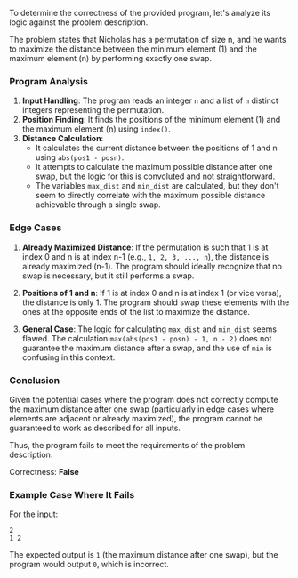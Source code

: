 To determine the correctness of the provided program, let's analyze its logic against the problem description.

The problem states that Nicholas has a permutation of size n, and he wants to maximize the distance between the minimum element (1) and the maximum element (n) by performing exactly one swap.

### Program Analysis

1. **Input Handling**: The program reads an integer `n` and a list of `n` distinct integers representing the permutation.
2. **Position Finding**: It finds the positions of the minimum element (1) and the maximum element (n) using `index()`.
3. **Distance Calculation**:
   - It calculates the current distance between the positions of 1 and n using `abs(pos1 - posn)`.
   - It attempts to calculate the maximum possible distance after one swap, but the logic for this is convoluted and not straightforward.
   - The variables `max_dist` and `min_dist` are calculated, but they don't seem to directly correlate with the maximum possible distance achievable through a single swap.

### Edge Cases

1. **Already Maximized Distance**: If the permutation is such that 1 is at index 0 and n is at index n-1 (e.g., `1, 2, 3, ..., n`), the distance is already maximized (n-1). The program should ideally recognize that no swap is necessary, but it still performs a swap.
  
2. **Positions of 1 and n**: If 1 is at index 0 and n is at index 1 (or vice versa), the distance is only 1. The program should swap these elements with the ones at the opposite ends of the list to maximize the distance.

3. **General Case**: The logic for calculating `max_dist` and `min_dist` seems flawed. The calculation `max(abs(pos1 - posn) - 1, n - 2)` does not guarantee the maximum distance after a swap, and the use of `min` is confusing in this context.

### Conclusion

Given the potential cases where the program does not correctly compute the maximum distance after one swap (particularly in edge cases where elements are adjacent or already maximized), the program cannot be guaranteed to work as described for all inputs.

Thus, the program fails to meet the requirements of the problem description.

Correctness: **False** 

### Example Case Where It Fails
For the input:
```
2
1 2
```
The expected output is `1` (the maximum distance after one swap), but the program would output `0`, which is incorrect.